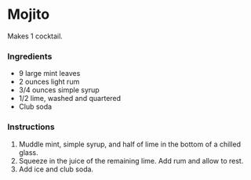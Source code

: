 # Mojito

Makes 1 cocktail.

### Ingredients

- 9 large mint leaves
- 2 ounces light rum
- 3/4 ounces simple syrup
- 1/2 lime, washed and quartered
- Club soda

### Instructions

1. Muddle mint, simple syrup, and half of lime in the bottom of a chilled glass.
2. Squeeze in the juice of the remaining lime. Add rum and allow to rest.
3. Add ice and club soda.
